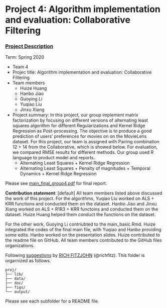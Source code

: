 # Project 4: Algorithm implementation and evaluation: Collaborative Filtering

### [Project Description](doc/project4_desc.md)

Term: Spring 2020

+ Team 4
+ Projec title: Algorithm implementation and evaluation: Collaborative Filtering
+ Team members
	+ Huize Huang
	+ Hanbo Jiao
	+ Guoying Li
	+ Yuqiao Liu
	+ Jinxu Xiang
+ Project summary: In this project, our group implement matrix factorization by focusing on different versions of alternating least squares algorithm for different Regularizations and Kernel Ridge Regression as Post-processing. The objective is to produce a good prediction of users’ preferences for movies on on the MovieLens dataset. For this project, our team is assigned with Pairing combination 12 + 14 from the Collaborative, which is showed below. For evaluation, we compared RMSE results for different methods. Our group used R language to product model and reports.
	+ Alternating Least Squares + Kernel Ridge Regression
	+ Alternating Least Squares + Penalty of magnitudes + Temporal Dynamics + Kernel Ridge Regression

Please see [main_final_group4.pdf](doc/main_final_group4.pdf) for final report.

	
**Contribution statement**: [default] All team members listed above discussed the work of this project. 
For the algorithms, Yuqiao Liu worked on ALS + KRR functions and conducted them on the dataset. Hanbo Jiao and Jinxu Xiang worked on ALS + R1R3 + KRR functoins and conducted them on the dataset. Huize Huang helped them conduct the functions on the dataset. 

For the other work, Guoying Li contriubted to the main_basic.Rmd. Huize integrated the codes of the final main file, with Yuqiao and Hanbo providing some edits. Hanbo worked on the presentation slides. Huize contributed to the readme file on GitHub. All team members contributed to the GitHub files organizations.

Following [suggestions](http://nicercode.github.io/blog/2013-04-05-projects/) by [RICH FITZJOHN](http://nicercode.github.io/about/#Team) (@richfitz). This folder is orgarnized as follows.

```
proj/
├── lib/
├── data/
├── doc/
├── figs/
└── output/
```

Please see each subfolder for a README file.
